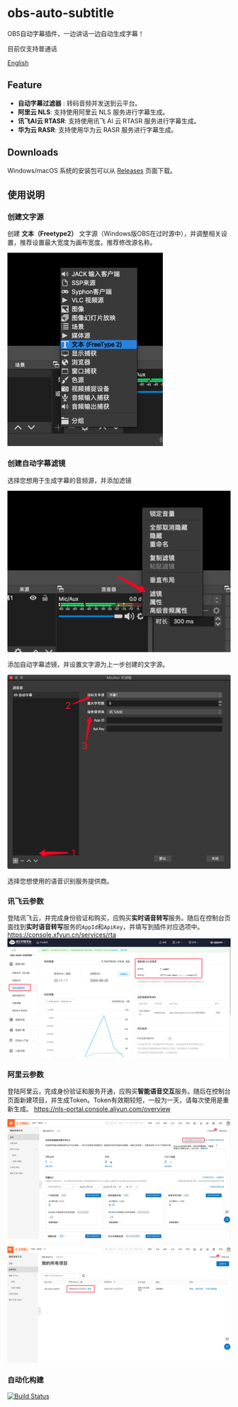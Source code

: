 # obs-auto-subtitle
OBS自动字幕插件，一边讲话一边自动生成字幕！

目前仅支持普通话

[English](./README.md)

## Feature
- **自动字幕过滤器** : 转码音频并发送到云平台。
- **阿里云 NLS**: 支持使用阿里云 NLS 服务进行字幕生成。
- **讯飞AI云 RTASR**: 支持使用讯飞 AI 云 RTASR 服务进行字幕生成。
- **华为云 RASR**: 支持使用华为云 RASR 服务进行字幕生成。

## Downloads
Windows/macOS 系统的安装包可以从 [Releases](https://github.com/summershrimp/obs-auto-subtitle/releases) 页面下载。

## 使用说明
### 创建文字源
创建 **文本（Freetype2）** 文字源（Windows版OBS在过时源中），并调整相关设置，推荐设置最大宽度为画布宽度。推荐修改源名称。

![](./images/obs-source-text.png)


### 创建自动字幕滤镜
选择您想用于生成字幕的音频源，并添加滤镜

![](./images/obs-source-audio.png)

添加自动字幕滤镜，并设置文字源为上一步创建的文字源。

![](./images/obs-filter-autosub.png)

选择您想使用的语音识别服务提供商。

### 讯飞云参数
登陆讯飞云，并完成身份验证和购买，应购买**实时语音转写**服务。随后在控制台页面找到**实时语音转写**服务的`AppId`和`ApiKey`，并填写到插件对应选项中。
https://console.xfyun.cn/services/rta
![](./images/xfyun-rtasr.png)

### 阿里云参数
登陆阿里云，完成身份验证和服务开通，应购买**智能语音交互**服务。随后在控制台页面新建项目，并生成Token。Token有效期较短，一般为一天，请每次使用是重新生成。
https://nls-portal.console.aliyun.com/overview

![](./images/aliyun-nls-token.png)

![](./images/aliyun-nls-appkey.png)


### 自动化构建
[![Build Status](https://xm1994.visualstudio.com/obs-auto-subtitle/_apis/build/status/summershrimp.obs-auto-subtitle?branchName=master)](https://xm1994.visualstudio.com/obs-auto-subtitle/_build/latest?definitionId=1&branchName=master)

